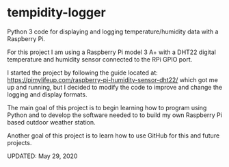 # tempidity-logger

Python 3 code for displaying and logging temperature/humidity data with a Raspberry Pi.

For this project I am using a Raspberry Pi model 3 A+ with a DHT22 digital temperature and
humidity sensor connected to the RPi GPIO port.

I started the project by following the guide located at:
https://pimylifeup.com/raspberry-pi-humidity-sensor-dht22/ which got me up and running, but
I decided to modify the code to improve and change the logging and display formats.

The main goal of this project is to begin learning how to program using Python and to develop
the software needed to to build my own Raspberry Pi based outdoor weather station.

Another goal of this project is to learn how to use GitHub for this and future projects.

UPDATED: May 29, 2020
